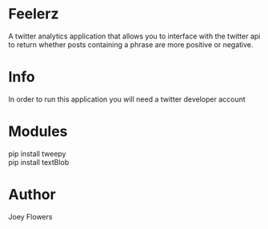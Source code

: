 # Feelerz
A twitter analytics application that allows you to interface with the twitter api to return whether posts containing a phrase are more positive or negative.

# Info
In order to run this application you will need a twitter developer account 

# Modules
pip install tweepy <br>
pip install textBlob

# Author
Joey Flowers
